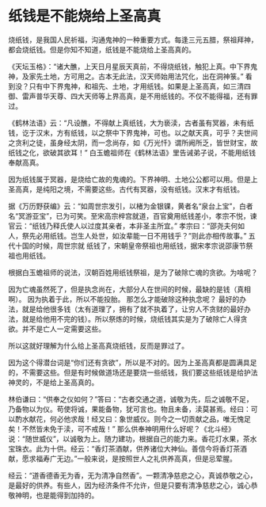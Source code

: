 # 纸钱是不能烧给上圣高真

烧纸钱，是我国人民祈福，沟通鬼神的一种重要方式。每逢三元五腊，祭祖拜神，都会烧纸钱。但是你知不知道，纸钱是不能烧给上圣高真的。

《天坛玉格》：“诸大醮，上天日月星辰天真前，不得烧纸钱，触犯上真。中下界鬼神，及家先土地，方可用之。古本无此法，汉天师始用法咒化，出在洞神箓。” 看到没？只有中下界鬼神，和祖先、土地，才用纸钱。如果是上圣高真，如三清四御、雷声普华天尊、四大天师等上界高真，是不用纸钱的。不仅不能得福，还有罪过。

《鹤林法语》云：“凡设醮，不得献上真纸钱，大为亵渎，古者虽有冥器，未有纸钱，讫于汉末，方有纸钱，以之祭中下界鬼神，可也。以之献天真，可乎？夫世间之贪利之徒，虽身经太阴，而一念尚存，如《万光忏》谓所阙所乏，皆世财宝，故纸钱之化，欲破其欲耳！” 白玉蟾祖师在《鹤林法语》里告诫弟子说，不能用纸钱奉献高真。

因为纸钱属于冥器，是烧给亡故的鬼魂的。下界神明、土地公公都可以用。但是上圣高真，是纯阳之境，不需要这些。古代有冥器，没有纸钱。汉末才有纸钱。

据《万历野获编》云：“如周世宗发引，以楮为金银锞，黄者名“泉台上宝”，白者名“冥游亚宝”，已为可笑。至宋高宗梓宫就道，百官奠用纸钱差小，孝宗不悦，谏官云：“纸钱乃释氏使人以过度其亲者，本非圣主所宜。” 孝宗曰：“邵尧夫何如人，祭先必用纸钱。岂生人处世，如汝辈能一日不用钱乎？”则此亦相传故事。” 五代十国的时候，周世宗就 纸钱了，宋朝皇帝祭祖也用纸钱，据宋孝宗说邵康节祭祖也用纸钱。

根据白玉蟾祖师的说法，汉朝百姓用纸钱祭祖，是为了破除亡魂的贪欲。为啥呢？

因为亡魂虽然死了，但是执念尚在，大部分人在世间的时候，最缺的是钱（真相啊）。 因为执着于此，所以不能投胎。 那怎么才能破除这种执念呢？ 最好的办法，就是给他很多钱（太有道理了，拥有了就不执着了，让穷人不贪财的最好办法，就是给他用不完的钱）。所以祭炼的时候，烧纸钱其实是为了破除亡人得贪欲。并不是亡人一定需要这些。

所以这就好理解为什么给上圣高真烧纸钱，反而是罪过了。

因为这个得潜台词是“你们还有贪欲”，所以是不对的。因为上圣高真都是圆满具足的，不需要这些。但是有时候做道场还是要烧一些纸钱，我们要这些纸钱是给护法神灵的，不是给上圣高真的。

林伯谦曰：“供奉之仪如何？”答曰：“古者交通之道，诚敬为先，后之诚敬不足，乃备物以为仪。苟使将诚，果能备物，犹可言也。物且未备，渎莫甚焉。经曰：可以酌水献花，何必他求哉！经又曰：象世威仪。则今之一切贡献之品，唯无愧足矣！不然皆未免于渎，可不戒哉！” 那么供奉神明用什么好呢？《北斗经》说：“随世威仪”，以诚敬为上。随力建功，根据自己的能力来。香花灯水果，茶水宝珠衣。此为十供。经云：“香灯茶酒献，供养诸位大神仙。善信今将香灯茶酒献，愿求福寿广无边。”一般来说，是按照世人之礼供养高真，但是忌荤腥。

经云：“道香德香无为香，无为清净自然香”。一颗清净慈悲之心，真诚恭敬之心，是最好的供养。有些人，因为经济条件不允许，但是只要有清净慈悲之心，诚心恭敬神明，也是能得到加持的。
